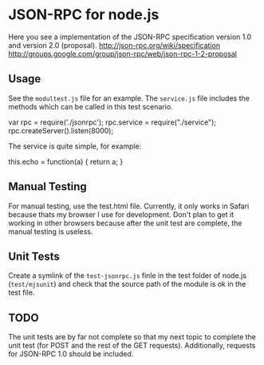 # JSON-RPC for node.js
Here you see a implementation of the JSON-RPC specification version 1.0 and 
version 2.0 (proposal).
http://json-rpc.org/wiki/specification
http://groups.google.com/group/json-rpc/web/json-rpc-1-2-proposal

## Usage
See the `modultest.js` file for an example. The `service.js` file includes the 
methods which can be called in this test scenario.

var rpc = require('./jsonrpc');
rpc.service = require("./service");
rpc.createServer().listen(8000);

The service is quite simple, for example:

this.echo = function(a) {
  return a;
}

## Manual Testing
For manual testing, use the test.html file. Currently, it only works in Safari 
because thats my browser I use for development. Don't plan to get it working in 
other browsers because after the unit test are complete, the manual testing 
is useless.

## Unit Tests
Create a symlink of the `test-jsonrpc.js` finle in the test folder of node.js 
(`test/mjsunit`) and check that the source path of the module is ok in the test 
file.

## TODO
The unit tests are by far not complete so that my next topic to complete the 
unit test (for POST and the rest of the GET requests). Additionally, requests 
for JSON-RPC 1.0 should be included.